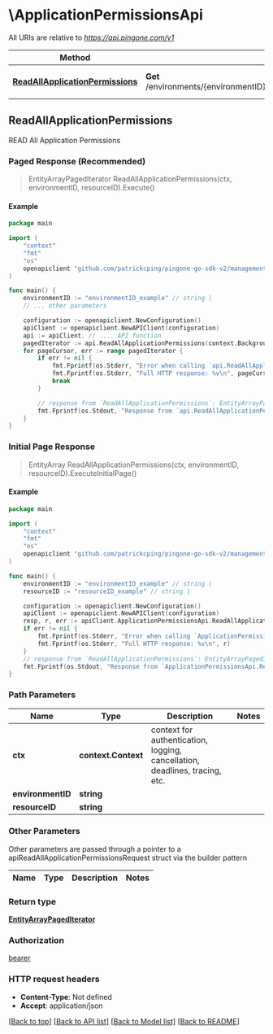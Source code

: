 # \ApplicationPermissionsApi

All URIs are relative to *https://api.pingone.com/v1*

Method | HTTP request | Description
------------- | ------------- | -------------
[**ReadAllApplicationPermissions**](ApplicationPermissionsApi.md#ReadAllApplicationPermissions) | **Get** /environments/{environmentID}/resources/{resourceID}/applicationPermissions | READ All Application Permissions



## ReadAllApplicationPermissions

READ All Application Permissions

### Paged Response (Recommended)

> EntityArrayPagedIterator ReadAllApplicationPermissions(ctx, environmentID, resourceID).Execute()

#### Example

```go
package main

import (
    "context"
    "fmt"
    "os"
    openapiclient "github.com/patrickcping/pingone-go-sdk-v2/management"
)

func main() {
    environmentID := "environmentID_example" // string | 
	// ... other parameters

    configuration := openapiclient.NewConfiguration()
    apiClient := openapiclient.NewAPIClient(configuration)
	api := apiClient. // .... API function
    pagedIterator := api.ReadAllApplicationPermissions(context.Background(), environmentID, /* ... other parameters */).Execute()
	for pageCursor, err := range pagedIterator {
		if err != nil {
			fmt.Fprintf(os.Stderr, "Error when calling `api.ReadAllApplicationPermissions``: %v\n", err)
			fmt.Fprintf(os.Stderr, "Full HTTP response: %v\n", pageCursor.HTTPResponse)
			break
		}

		// response from `ReadAllApplicationPermissions`: EntityArrayPagedIterator
		fmt.Fprintf(os.Stdout, "Response from `api.ReadAllApplicationPermissions`: %v\n", pageCursor.EntityArray)
	}
}
```

### Initial Page Response

> EntityArray ReadAllApplicationPermissions(ctx, environmentID, resourceID).ExecuteInitialPage()

#### Example

```go
package main

import (
    "context"
    "fmt"
    "os"
    openapiclient "github.com/patrickcping/pingone-go-sdk-v2/management"
)

func main() {
    environmentID := "environmentID_example" // string | 
    resourceID := "resourceID_example" // string | 

    configuration := openapiclient.NewConfiguration()
    apiClient := openapiclient.NewAPIClient(configuration)
    resp, r, err := apiClient.ApplicationPermissionsApi.ReadAllApplicationPermissions(context.Background(), environmentID, resourceID).Execute()
    if err != nil {
        fmt.Fprintf(os.Stderr, "Error when calling `ApplicationPermissionsApi.ReadAllApplicationPermissions``: %v\n", err)
        fmt.Fprintf(os.Stderr, "Full HTTP response: %v\n", r)
    }
    // response from `ReadAllApplicationPermissions`: EntityArrayPagedIterator
    fmt.Fprintf(os.Stdout, "Response from `ApplicationPermissionsApi.ReadAllApplicationPermissions`: %v\n", resp)
}
```

### Path Parameters


Name | Type | Description  | Notes
------------- | ------------- | ------------- | -------------
**ctx** | **context.Context** | context for authentication, logging, cancellation, deadlines, tracing, etc.
**environmentID** | **string** |  | 
**resourceID** | **string** |  | 

### Other Parameters

Other parameters are passed through a pointer to a apiReadAllApplicationPermissionsRequest struct via the builder pattern


Name | Type | Description  | Notes
------------- | ------------- | ------------- | -------------



### Return type

[**EntityArrayPagedIterator**](EntityArrayPagedIterator.md)

### Authorization

[bearer](../README.md#bearer)

### HTTP request headers

- **Content-Type**: Not defined
- **Accept**: application/json

[[Back to top]](#) [[Back to API list]](../README.md#documentation-for-api-endpoints)
[[Back to Model list]](../README.md#documentation-for-models)
[[Back to README]](../README.md)

